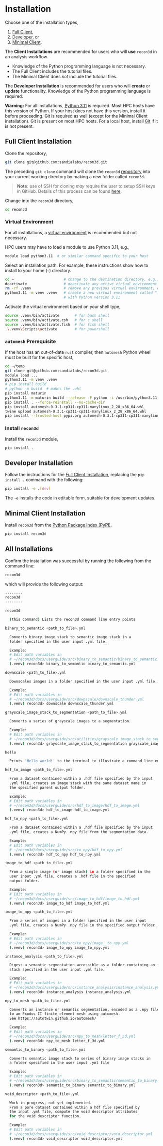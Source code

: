 # Installation

Choose one of the installation types,

1. [Full Client](#full-client-installation),
2. [Developer](#developer-installation), or
3. [Minimal Client](#minimal-client-installation).

The **Client Installations** are recommended for users who will **use** `recon3d` in an analysis workflow.
  - Knowledge of the Python programming language is not necessary.
  - The Full Client includes the tutorial files.
  - The Minimal Client does *not* include the tutorial files.

The **Developer Installation** is recommended for users who will **create** or **update** functionality.  Knowledge of the Python programming language is required.

<div class="warning">
<strong>Warning:</strong>
For all installations, <a href="https://www.python.org/downloads">Python 3.11</a> is required.  Most HPC hosts have this version of Python.  If your host does not have this version, install it before proceeding.
Git is required as well (except for the Minimal Client installation).  Git is present on most HPC hosts.  For a local host, install <a href="https://git-scm.com">Git</a> if it is not present.
</div>

## Full Client Installation

Clone the repository,

```sh
git clone git@github.com:sandialabs/recon3d.git
```

The preceding `git clone` command will clone the `recon3d` [repository](https://github.com/sandialabs/recon3d) into your current working directory by making a new folder called `recon3d`.

> **Note:** use of SSH for cloning *may* require the user to setup SSH keys in GitHub. Details of this process can be found [here](https://docs.github.com/en/authentication/connecting-to-github-with-ssh/adding-a-new-ssh-key-to-your-github-account).

Change into the `recon3d` directory,

```sh
cd recon3d
```

### Virtual Environment

For all installations,
a [virtual environment](https://docs.python.org/3/library/venv.html)
is recommended but not necessary.

HPC users may have to load a module to use Python 3.11, e.g.,

```sh
module load python3.11  # or similar command specific to your host
```

Select an installation path.  For example, these instructions show how to install to your home (`~`) directory.

```sh
cd ~                       # change to the destination directory, e.g., home (~)
deactivate                 # deactivate any active virtual environment
rm -rf .venv               # remove any previous virtual environment, e.g., ".venv"
python3.11 -m venv .venv   # create a new virtual environment called ".venv"
                           # with Python version 3.11
```

Activate the virtual environment based on your shell type,

```sh
source .venv/bin/activate       # for bash shell
source .venv/bin/activate.csh   # for c shell
source .venv/bin/activate.fish  # for fish shell
.\.venv\Scripts\activate        # for powershell
```

### `automesh` Prerequisite

If the host has an out-of-date `rust` compiler, then `automesh` Python wheel
must be built for the specific host,

```sh
cd ~/temp
git clone git@github.com:sandialabs/recon3d.git
module load ...
python3.11 -m venv .venv
# pip install build
# python -m build  # makes the .whl
pip install maturin
python3.11 -m maturin build --release -F python -i /usr/bin/python3.11
pip install . --force-reinstall --no-cache-dir
pip install automesh-0.3.1-cp311-cp311-manylinux_2_28_x86_64.whl
twine upload automesh-0.3.1-cp311-cp311-manylinux_2_28_x86_64.whl
pip install --trusted-host pypi.org automesh-0.3.1-cp311-cp311-manylinux_2_28_x86_64.whl
```

### Install `recon3d`

Install the `recon3d` module,

```sh
pip install .
```

## Developer Installation

Follow the instructions for the [Full Client Installation](#full-client-installation), replacing the `pip install .` command with the following:

```sh
pip install -e .[dev]
```

The `-e` installs the code in editable form, suitable for development updates.

## Minimal Client Installation

Install `recon3d` from the [Python Package Index (PyPI)](https://pypi.org/project/recon3d/).

```sh
pip install recon3d
```

<!-- The simplest method to install the package is to utilize a wheel file, which can be found in the `dist` folder of the repository. This procedure should be platform independent and has been tested on macOS, Windows, and Linux. Download the wheel (`.whl` file) to install the package. -->

<!-- Install the wheel file, which includes all dependencies (internet connection required):

```sh
# current release name is "recon3d-1.0.7-py3-none-any.whl"
pip install .\dist\recon3d-1.0.7-py3-none-any.whl
``` -->

## All Installations

Confirm the installation was successful by running the following from the command line:

```sh
recon3d
```

which will provide the following output:

<!-- No longer use the ```sh cmdrun recon3d ``` because mdbook cannot format ANSI codes -->
<!-- So this is hardcoded and needs to be manually updated each time the API changes. -->

```sh
--------
recon3d
--------

recon3d

  (this command) Lists the recon3d command line entry points

binary_to_semantic <path_to_file>.yml

  Converts binary image stack to semantic image stack in a
  folder specified in the user input .yml file.

  Example:
  # Edit path variables in
  # ~/recon3d/docs/userguide/src/binary_to_semantic/binary_to_semantic.yml
  (.venv) recon3d> binary_to_semantic binary_to_semantic.yml

downscale <path_to_file>.yml

  Downscales images in a folder specified in the user input .yml file.

  Example:
  # Edit path variables in
  # ~/recon3d/docs/userguide/src/downscale/downscale_thunder.yml
  (.venv) recon3d> downscale downscale_thunder.yml

grayscale_image_stack_to_segmentation <path_to_file>.yml

  Converts a series of grayscale images to a segmentation.

  Example:
  # Edit path variables in
  # ~/recon3d/docs/userguide/src/utilities/grayscale_image_stack_to_segmentation.yml
  (.venv) recon3d> grayscale_image_stack_to_segmentation grayscale_image_stack_to_segmentation.yml

hello

  Prints 'Hello world!' to the terminal to illustrate a command line entry point.

hdf_to_image <path_to_file>.yml

  From a dataset contained within a .hdf file specified by the input
  .yml file, creates an image stack with the same dataset name in
  the specified parent output folder.

  Example:
  # Edit path variables in
  # ~/recon3d/docs/userguide/src/hdf_to_image/hdf_to_image.yml
  (.venv) recon3d> hdf_to_image hdf_to_image.yml

hdf_to_npy <path_to_file>.yml

  From a dataset contained within a .hdf file specified by the input
  .yml file, creates a NumPy .npy file from the segmentation data.

  Example:
  # Edit path variables in
  # ~/recon3d/docs/userguide/src/to_npy/hdf_to_npy.yml
  (.venv) recon3d> hdf_to_npy hdf_to_npy.yml

image_to_hdf <path_to_file>.yml

  From a single image (or image stack) in a folder specified in the
  user input .yml file, creates a .hdf file in the specified
  output folder.

  Example:
  # Edit path variables in
  # ~/recon3d/docs/userguide/src/image_to_hdf/image_to_hdf.yml
  (.venv) recon3d> image_to_hdf image_to_hdf.yml

image_to_npy <path_to_file>.yml

  From a series of images in a folder specified in the user input
  .yml file, creates a NumPy .npy file in the specified output folder.

  Example:
  # Edit path variables in
  # ~/recon3d/docs/userguide/src/to_npy/image__to_npy.yml
  (.venv) recon3d> image_to_npy image_to_npy.yml

instance_analysis <path_to_file>.yml

  Digest a semantic segmentation accessible as a folder containing an image
  stack specified in the user input .yml file.

  Example:
  # Edit path variables in
  # ~/recon3d/docs/userguide/src/instance_analysis/instance_analysis.yml
  (.venv) recon3d> instance_analysis instance_analysis.yml

npy_to_mesh <path_to_file>.yml

  Converts an instance or semantic segmentation, encoded as a .npy file,
  to an Exodus II finite element mesh using automesh.
  See https://autotwin.github.io/automesh/

  Example:
  # Edit path variables in
  # ~/recon3d/docs/userguide/src/npy_to_mesh/letter_f_3d.yml
  (.venv) recon3d> npy_to_mesh letter_f_3d.yml

semantic_to_binary <path_to_file>.yml

  Converts semantic image stack to series of binary image stacks in
  a folder specified in the user input .yml file

  Example:
  # Edit path variables in
  # ~/recon3d/docs/userguide/src/binary_to_semantic/semantic_to_binary.yml
  (.venv) recon3d> semantic_to_binary semantic_to_binary.yml

void_descriptor <path_to_file>.yml

  Work in progress, not yet implemented.
  From a pore dataset contained within a hdf file specified by
  the input .yml file, compute the void descriptor attributes
  for the void descriptor function.

  Example:
  # Edit path variables in
  # ~/recon3d/docs/userguide/src/void_descriptor/void_descriptor.yml
  (.venv) recon3d> void_descriptor void_descriptor.yml
```